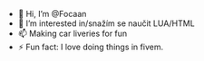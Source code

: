 - 👋 Hi, I’m @Focaan
- 👀 I’m interested in/snažím se naučit LUA/HTML
- 📫 Making car liveries for fun
- ⚡ Fun fact: I love doing things in fivem.

<!---
Focaan/Focaan is a ✨ special ✨ repository because its `README.md` (this file) appears on your GitHub profile.
You can click the Preview link to take a look at your changes.
--->
